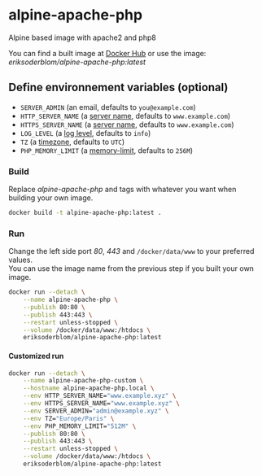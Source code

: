 # alpine-apache-php

Alpine based image with apache2 and php8

You can find a built image at [Docker Hub](https://hub.docker.com/r/eriksoderblom/alpine-apache-php) or use the image: *eriksoderblom/alpine-apache-php:latest*

## Define environnement variables (optional)

- `SERVER_ADMIN` (an email, defaults to `you@example.com`)
- `HTTP_SERVER_NAME` (a [server name](https://httpd.apache.org/docs/2.4/fr/mod/core.html#servername), defaults to `www.example.com`)
- `HTTPS_SERVER_NAME` (a [server name](https://httpd.apache.org/docs/2.4/fr/mod/core.html#servername), defaults to `www.example.com`)
- `LOG_LEVEL` (a [log level](https://httpd.apache.org/docs/2.4/fr/mod/core.html#loglevel), defaults to `info`)
- `TZ` (a [timezone](https://www.php.net/manual/timezones.php), defaults to `UTC`)
- `PHP_MEMORY_LIMIT` (a [memory-limit](https://www.php.net/manual/ini.core.php#ini.memory-limit), defaults to `256M`)

### Build

Replace *alpine-apache-php* and tags with whatever you want when building your own image.

```sh
docker build -t alpine-apache-php:latest .
```

### Run

Change the left side port *80*, *443* and `/docker/data/www` to your preferred values.  
You can use the image name from the previous step if you built your own image.

```sh
docker run --detach \
    --name alpine-apache-php \
    --publish 80:80 \
    --publish 443:443 \
    --restart unless-stopped \
    --volume /docker/data/www:/htdocs \
    eriksoderblom/alpine-apache-php:latest
```

#### Customized run

```sh
docker run --detach \
    --name alpine-apache-php-custom \
    --hostname alpine-apache-php.local \
    --env HTTP_SERVER_NAME="www.example.xyz" \
    --env HTTPS_SERVER_NAME="www.example.xyz" \
    --env SERVER_ADMIN="admin@example.xyz" \
    --env TZ="Europe/Paris" \
    --env PHP_MEMORY_LIMIT="512M" \
    --publish 80:80 \
    --publish 443:443 \
    --restart unless-stopped \
    --volume /docker/data/www:/htdocs \
    eriksoderblom/alpine-apache-php:latest
```
